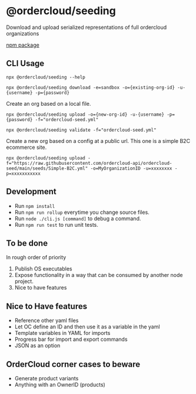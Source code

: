 # @ordercloud/seeding
Download and upload serialized representations of full ordercloud organizations

[npm package](https://www.npmjs.com/package/@ordercloud/seeding)

## CLI Usage 

`npx @ordercloud/seeding --help`

`npx @ordercloud/seeding download -e=sandbox -o={existing-org-id} -u-{username} -p={password}`

Create an org based on a local file.

`npx @ordercloud/seeding upload -o={new-org-id} -u-{username} -p={password} -f="ordercloud-seed.yml"`

`npx @ordercloud/seeding validate -f="ordercloud-seed.yml"`

Create a new org based on a config at a public url. This one is a simple B2C ecommerce site. 

`npx @ordercloud/seeding upload -f="https://raw.githubusercontent.com/ordercloud-api/ordercloud-seed/main/seeds/Simple-B2C.yml" -o=MyOrganizationID -u=xxxxxxxx -p=xxxxxxxxxxx`

## Development

- Run `npm install`
- Run `npm run rollup` everytime you change source files.
- Run `node ./cli.js [command]` to debug a command.
- Run `npm run test` to run unit tests.

## To be done

In rough order of priority
1. Publish OS executables 
2. Expose functionality in a way that can be consumed by another node project.
3. Nice to have features

## Nice to Have features
- Reference other yaml files
- Let OC define an ID and then use it as a variable in the yaml
- Template variables in YAML for imports
- Progress bar for import and export commands
- JSON as an option

## OrderCloud corner cases to beware
- Generate product variants
- Anything with an OwnerID (products)


